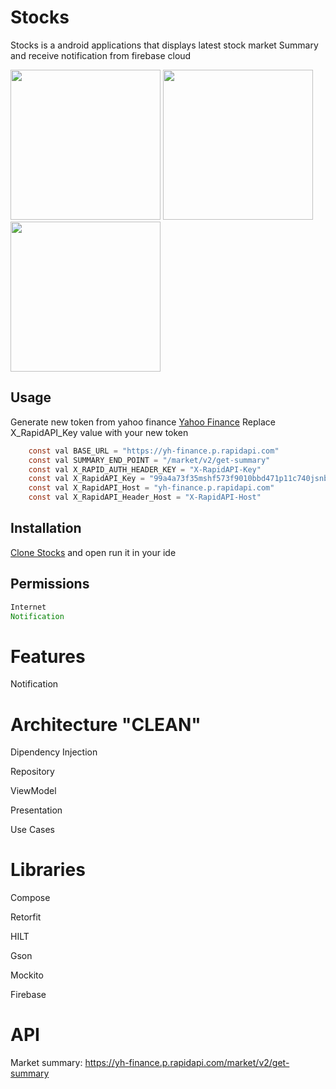 # Stocks
Stocks is a android applications that displays latest stock market Summary and receive notification from firebase cloud

<img src="" width="240"/>
<img src="" width="240"/>
<img src="" width="240"/>



## Usage 
Generate new token from yahoo finance [Yahoo Finance](https://rapidapi.com/apidojo/api/yh-finance/)
Replace X_RapidAPI_Key value with your new token
```java
    const val BASE_URL = "https://yh-finance.p.rapidapi.com"
    const val SUMMARY_END_POINT = "/market/v2/get-summary"
    const val X_RAPID_AUTH_HEADER_KEY = "X-RapidAPI-Key"
    const val X_RapidAPI_Key = "99a4a73f35mshf573f9010bbd471p11c740jsnb30186cbb1e0"
    const val X_RapidAPI_Host = "yh-finance.p.rapidapi.com"
    const val X_RapidAPI_Header_Host = "X-RapidAPI-Host"
```
## Installation

[Clone Stocks](https://github.com/yowee/Stocks) and open run it in your ide


## Permissions


```java
Internet
Notification
```



# Features
Notification

# Architecture **"CLEAN"**
Dipendency Injection

Repository

ViewModel

Presentation

Use Cases

# Libraries

Compose

Retorfit

HILT

Gson

Mockito

Firebase

# API

Market summary: https://yh-finance.p.rapidapi.com/market/v2/get-summary

